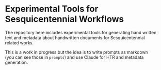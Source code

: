 # Experimental Tools for Sesquicentennial Workflows

The repository here includes experimental tools for generating hand written text and metadata about handwritten
documents for Sesquicentennial related works.

This is a work in progress but the idea is to write prompts as markdown (you can see those in `prompts`) and use Claude for HTR
and metadata generation.